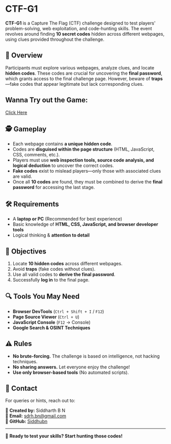 # CTF-G1

**CTF-G1** is a Capture The Flag (CTF) challenge designed to test players' problem-solving, web exploitation, and code-hunting skills. The event revolves around finding **10 secret codes** hidden across different webpages, using clues provided throughout the challenge.

## 📌 Overview

Participants must explore various webpages, analyze clues, and locate **hidden codes**. These codes are crucial for uncovering the **final password**, which grants access to the final challenge page. However, beware of **traps**—fake codes that appear legitimate but lack corresponding clues.

## Wanna Try out the Game:
[Click Here](siddhubn.github.io/CTF-G1/)

## 🕵️ Gameplay

- Each webpage contains **a unique hidden code**.
- Codes are **disguised within the page structure** (HTML, JavaScript, CSS, comments, etc.).
- Players must use **web inspection tools, source code analysis, and logical deduction** to uncover the correct codes.
- **Fake codes** exist to mislead players—only those with associated clues are valid.
- Once all **10 codes** are found, they must be combined to derive the **final password** for accessing the last stage.

## 🛠️ Requirements

- A **laptop or PC** (Recommended for best experience)
- Basic knowledge of **HTML, CSS, JavaScript, and browser developer tools**
- Logical thinking & **attention to detail**

## 🎯 Objectives

1. Locate **10 hidden codes** across different webpages.
2. Avoid **traps** (fake codes without clues).
3. Use all valid codes to **derive the final password**.
4. Successfully **log in** to the final page.

## 🔍 Tools You May Need

- **Browser DevTools** (`Ctrl + Shift + I` / `F12`)
- **Page Source Viewer** (`Ctrl + U`)
- **JavaScript Console** (`F12` → Console)
- **Google Search & OSINT Techniques**

## ⚠️ Rules

- **No brute-forcing.** The challenge is based on intelligence, not hacking techniques.
- **No sharing answers.** Let everyone enjoy the challenge!
- **Use only browser-based tools** (No automated scripts).

## 📧 Contact

For queries or hints, reach out to:

📌 **Created by:** Siddharth B N  
📧 **Email:** [sdrh.bn@gmail.com](mailto:sdrh.bn@gmail.com)  
🔗 **GitHub:** [Siddhubn](https://github.com/Siddhubn)  

---

🚀 **Ready to test your skills? Start hunting those codes!**
